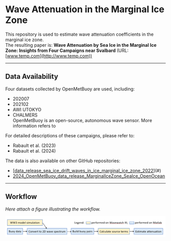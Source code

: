 # Wave Attenuation in the Marginal Ice Zone

This repository is used to estimate wave attenuation coefficients in the marginal ice zone.  
The resulting paper is:  **Wave Attenuation by Sea Ice in the Marginal Ice Zone: Insights from Four Campaigns near Svalbard**  (URL: [www.temp.com](http://www.temp.com))

---

## Data Availability

Four datasets collected by OpenMetBuoy are used, including:  
- 202007  
- 202102  
- AWI UTOKYO  
- CHALMERS  
OpenMetBuoy is an open-source, autonomous wave sensor. More information refers to 

For detailed descriptions of these campaigns, please refer to:  
- Rabault et al. (2023)  
- Rabault et al. (2024)

The data is also available on other GitHub repositories:  
- [[data_release_sea_ice_drift_waves_in_ice_marginal_ice_zone_2022](https://github.com/jerabaul29/data_release_sea_ice_drift_waves_in_ice_marginal_ice_zone_2022)](#) 
- [2024_OpenMetBuoy_data_release_MarginalIceZone_SeaIce_OpenOcean]([#](https://github.com/jerabaul29/2024_OpenMetBuoy_data_release_MarginalIceZone_SeaIce_OpenOcean))

---

## Workflow

*Here attach a figure illustrating the workflow.*

![Workflow Diagram](workflow.png)  

